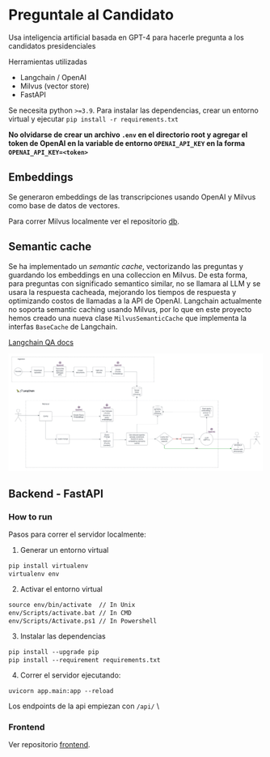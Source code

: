 # Preguntale al Candidato

Usa inteligencia artificial basada en GPT-4 para hacerle pregunta a los candidatos presidenciales

Herramientas utilizadas
* Langchain / OpenAI
* Milvus (vector store)
* FastAPI

Se necesita python `>=3.9`. Para instalar las dependencias, crear un entorno virtual y ejecutar `pip install -r requirements.txt`

**No olvidarse de crear un archivo `.env` en el directorio root y agregar el token de OpenAI en la variable de entorno `OPENAI_API_KEY` en la forma `OPENAI_API_KEY=<token>`**

## Embeddings

Se generaron embeddings de las transcripciones usando OpenAI y Milvus como base de datos de vectores.

Para correr Milvus localmente ver el repositorio [db](https://github.com/preguntale-al-candidato/db).

## Semantic cache

Se ha implementado un *semantic cache*, vectorizando las preguntas y guardando los embeddings en una colleccion en Milvus. De esta forma, para preguntas con significado semantico similar, no se llamara al LLM y se usara la respuesta cacheada, mejorando los tiempos de respuesta y optimizando costos de llamadas a la API de OpenAI.
Langchain actualmente no soporta semantic caching usando Milvus, por lo que en este proyecto hemos creado una nueva clase `MilvusSemanticCache` que implementa la interfas `BaseCache` de Langchain.

[Langchain QA docs](https://python.langchain.com/docs/use_cases/question_answering/)

![My Image](images/architectureCaching.png)

## Backend - FastAPI

### How to run

Pasos para correr el servidor localmente:

1. Generar un entorno virtual
```
pip install virtualenv
virtualenv env
```

2. Activar el entorno virtual
```
source env/bin/activate  // In Unix
env/Scripts/activate.bat // In CMD
env/Scripts/Activate.ps1 // In Powershell
```

3. Instalar las dependencias
```
pip install --upgrade pip
pip install --requirement requirements.txt
```

4. Correr el servidor ejecutando:
```
uvicorn app.main:app --reload
```
Los endpoints de la api empiezan con `/api/` \

### Frontend

Ver repositorio [frontend](https://github.com/preguntale-al-candidato/frontend).
